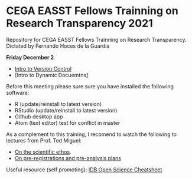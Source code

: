 # CEGA EASST Fellows Trainning on Research Transparency 2021
Repository for CEGA EASST Fellows Trainning on Research Transparency.   
Dictated by Fernando Hoces de la Guardia


**Friday December 2**
- [Intro to Version Control]( https://bitss.github.io/CEGA2021b/)
- [Intro to Dynamic Docuemtns]



Before this meeting please sure sure you have installed the following software:
 -  R (update/reinstall to latest version)
 -  RStudio  (update/reinstall to latest version)
 -  Github desktop app
 -  Atom (text editor) test for conflict in master

As a complement to this training, I recomend to watch the following to lectures from Prof. Ted Miguel: 
 - [On the scientific ethos](https://www.youtube.com/watch?v=rDy2dEuMpJE). 
 - [On pre-registrations and pre-analysis plans](https://www.youtube.com/watch?v=XeGH5Hzdl_c)   

Useful resource (self promoting): [IDB Open Science Cheatsheet](http://idbdocs.iadb.org/wsdocs/getdocument.aspx?docnum=EZSHARE-1350314980-383)
